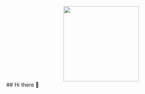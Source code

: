 <div id="header" align="center">
  <img src="https://i.giphy.com/media/v1.Y2lkPTc5MGI3NjExMXV0aXVraGU1ZXN6OXF6bXBodmdwMXM5d2x1MnV1aGR6c2N1eGpkdCZlcD12MV9pbnRlcm5hbF9naWZfYnlfaWQmY3Q9Zw/L1R1tvI9svkIWwpVYr/giphy.gif" width="200">
</div>
## Hi there 👋

<!--
**Kunai-hub/Kunai-hub** is a ✨ _special_ ✨ repository because its `README.md` (this file) appears on your GitHub profile.

Here are some ideas to get you started:

- 🔭 I’m currently working on ...
- 🌱 I’m currently learning ...
- 👯 I’m looking to collaborate on ...
- 🤔 I’m looking for help with ...
- 💬 Ask me about ...
- 📫 How to reach me: ...
- 😄 Pronouns: ...
- ⚡ Fun fact: ...
-->

